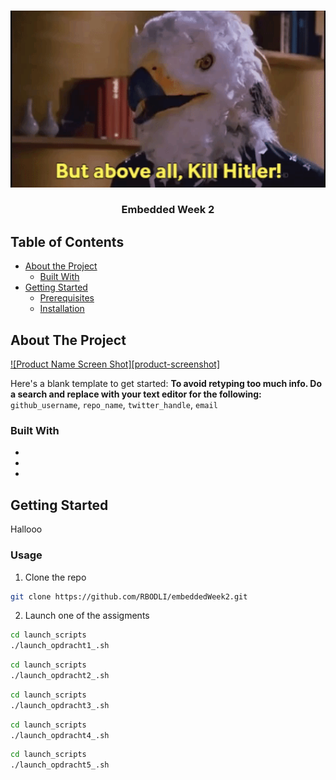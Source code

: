 <!-- PROJECT LOGO -->
<br />
<p align="center">
  <a href="https://github.com/RBOLDI/embeddedWeek2">
    <img src="images/danger5.gif" alt="Logo" width="600">
  </a>

  <h3 align="center">Embedded Week 2</h3>

</p>



<!-- TABLE OF CONTENTS -->
## Table of Contents

* [About the Project](#about-the-project)
  * [Built With](#built-with)
* [Getting Started](#getting-started)
  * [Prerequisites](#prerequisites)
  * [Installation](#installation)



<!-- ABOUT THE PROJECT -->
## About The Project

[![Product Name Screen Shot][product-screenshot]](https://example.com)

Here's a blank template to get started:
**To avoid retyping too much info. Do a search and replace with your text editor for the following:**
`github_username`, `repo_name`, `twitter_handle`, `email`


### Built With

* []()
* []()
* []()



<!-- GETTING STARTED -->
## Getting Started

Hallooo

### Usage

1. Clone the repo
```sh
git clone https://github.com/RBODLI/embeddedWeek2.git
```
2. Launch one of the assigments
```sh
cd launch_scripts
./launch_opdracht1_.sh
```
```sh
cd launch_scripts
./launch_opdracht2_.sh
```
```sh
cd launch_scripts
./launch_opdracht3_.sh
```
```sh
cd launch_scripts
./launch_opdracht4_.sh
```
```sh
cd launch_scripts
./launch_opdracht5_.sh
```
